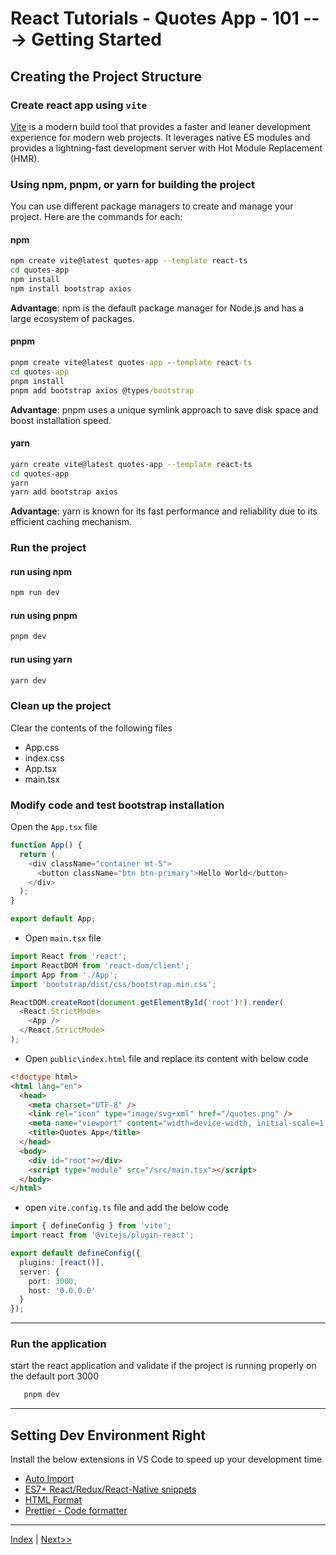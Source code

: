# React Tutorials - Quotes App - 101 ---> Getting Started

## Creating the Project Structure

### Create react app using `vite`

[Vite](https://vitejs.dev/) is a modern build tool that provides a faster and leaner development experience for modern web projects. It leverages native ES modules and provides a lightning-fast development server with Hot Module Replacement (HMR).

### Using npm, pnpm, or yarn for building the project

You can use different package managers to create and manage your project. Here are the commands for each:

#### npm

``` bash
npm create vite@latest quotes-app --template react-ts
cd quotes-app
npm install
npm install bootstrap axios
```

**Advantage**: npm is the default package manager for Node.js and has a large ecosystem of packages.

#### pnpm

``` cmd
pnpm create vite@latest quotes-app --template react-ts
cd quotes-app
pnpm install
pnpm add bootstrap axios @types/bootstrap
```

**Advantage**: pnpm uses a unique symlink approach to save disk space and boost installation speed.

#### yarn

``` bash
yarn create vite@latest quotes-app --template react-ts
cd quotes-app
yarn
yarn add bootstrap axios
```

**Advantage**: yarn is known for its fast performance and reliability due to its efficient caching mechanism.

### Run the project

#### run using npm

``` bash
npm run dev
```

#### run using pnpm

``` bash
pnpm dev
```

#### run using yarn

``` bash
yarn dev
```

### Clean up the project

Clear the contents of the following files

- App.css
- index.css
- App.tsx
- main.tsx

### Modify code and test bootstrap installation

Open the `App.tsx` file

``` typescript
function App() {
  return (
    <div className="container mt-5">
      <button className="btn btn-primary">Hello World</button>
    </div>
  );
}

export default App;
```

- Open `main.tsx` file

``` typescript
import React from 'react';
import ReactDOM from 'react-dom/client';
import App from './App';
import 'bootstrap/dist/css/bootstrap.min.css';

ReactDOM.createRoot(document.getElementById('root')!).render(
  <React.StrictMode>
    <App />
  </React.StrictMode>
);
```

- Open `public\index.html`  file and replace its content with below code

``` html
<!doctype html>
<html lang="en">
  <head>
    <meta charset="UTF-8" />
    <link rel="icon" type="image/svg+xml" href="/quotes.png" />
    <meta name="viewport" content="width=device-width, initial-scale=1.0" />
    <title>Quotes App</title>
  </head>
  <body>
    <div id="root"></div>
    <script type="module" src="/src/main.tsx"></script>
  </body>
</html>
```

- open `vite.config.ts` file and add the below code

``` typescript
import { defineConfig } from 'vite';
import react from '@vitejs/plugin-react';

export default defineConfig({
  plugins: [react()],
  server: {
    port: 3000,
    host: '0.0.0.0'
  }
});
```

---

### Run the application

start the react application and validate if the project is running properly on the default port 3000

``` cmd
   pnpm dev
```

---

## Setting  Dev Environment Right

Install the below extensions in VS Code to speed up your development time

- [Auto Import](https://marketplace.visualstudio.com/items?itemName=NuclleaR.vscode-extension-auto-import)
- [ES7+ React/Redux/React-Native snippets](https://marketplace.visualstudio.com/items?itemName=dsznajder.es7-react-js-snippets)
- [HTML Format](https://marketplace.visualstudio.com/items?itemName=mohd-akram.vscode-html-format)
- [Prettier - Code formatter](https://marketplace.visualstudio.com/items?itemName=esbenp.prettier-vscode)

---

  [Index](https://costaivo.com/tutorial-reactjs) |  [Next>>](https://costaivo.com/tutorial-reactjs/quotes-101)
